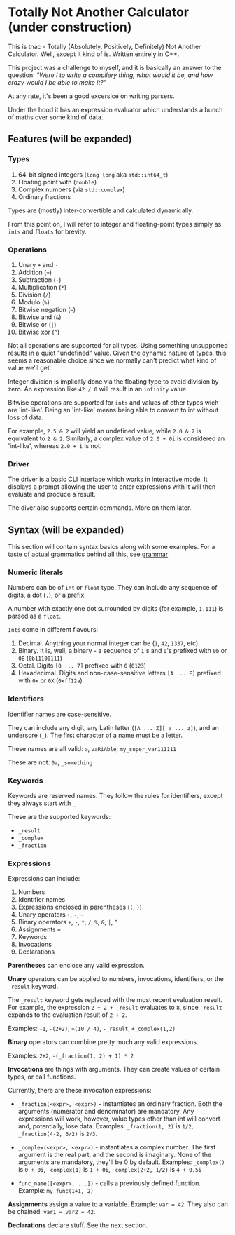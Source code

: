 # Totally Not Another Calculator (under construction)

This is tnac - Totally (Absolutely, Positively, Definitely) Not Another Calculator.
Well, except it kind of is. Written entirely in C++.

This project was a challenge to myself, and it is basically an answer to the question:
*"Were I to write a compilery thing, what would it be, and how crazy would I be able to make it?"*

At any rate, it's been a good excersice on writing parsers.

Under the hood it has an expression evaluator which understands a bunch of maths over some kind of data.

## Features (will be expanded)

### Types

1. 64-bit signed integers (`long long` aka `std::int64_t`)
2. Floating point with (`double`)
3. Complex numbers (via `std::complex`)
4. Ordinary fractions

Types are (mostly) inter-convertible and calculated dynamically.

From this point on, I will refer to integer and floating-point types simply
as `ints` and `floats` for brevity.

### Operations

1. Unary `+` and `-`
2. Addition (`+`)
3. Subtraction (`-`)
4. Multiplication (`*`)
5. Division (`/`)
6. Modulo (`%`)
7. Bitwise negation (`~`)
7. Bitwise and (`&`)
7. Bitwise or (`|`)
7. Bitwise xor (`^`)

Not all operations are supported for all types.
Using something unsupported results in a quiet "undefined" value.
Given the dynamic nature of types, this seems a reasonable choice since we normally
can't predict what kind of value we'll get.

Integer division is implicitly done via the floating type to avoid division by zero.
An expression like `42 / 0` will result in an `infinity` value.

Bitwise operations are supported for `ints` and values of other types wich are 'int-like'.
Being an 'int-like' means being able to convert to int without loss of data.

For example, `2.5 & 2` will yield an undefined value, while `2.0 & 2` is equivalent to `2 & 2`.
Similarly, a complex value of `2.0 + 0i` is considered an 'int-like',
whereas `2.0 + i` is not.

### Driver

The driver is a basic CLI interface which works in interactive mode.
It displays a prompt allowing the user to enter expressions with it will then
evaluate and produce a result.

The diver also supports certain commands. More on them later.

## Syntax (will be expanded)

This section will contain syntax basics along with some examples.
For a taste of actual grammatics behind all this, see [grammar](stuff/grammar.md)

### Numeric literals

Numbers can be of `int` or `float` type.
They can include any sequence of digits, a dot (`.`), or a prefix.

A number with exactly one dot surrounded by digits (for example, `1.111`) is parsed as a `float`.

`Ints` come in different flavours:

1. Decimal. Anything your normal integer can be (`1`, `42`, `1337`, etc)
2. Binary. It is, well, a binary - a sequence of `1`'s and `0`'s prefixed with `0b` or `0B` (`0b11100111`)
3. Octal. Digits `[0 ... 7]` prefixed with `0` (`0123`)
4. Hexadecimal. Digits and non-case-sensitive letters `[A ... F]` prefixed with `0x` or `0X` (`0xff12a`)

### Identifiers

Identifier names are case-sensitive.

They can include any digit, any Latin letter (`[A ... Z][ a ... z]`), and an undersore (`_`).
The first character of a name must be a letter.

These names are all valid:
`a`, `vaRiAble`, `my_super_var111111`

These are not:
`0a`, `_something`

### Keywords

Keywords are reserved names. They follow the rules for identifiers, except they always start with `_`

These are the supported keywords:

- `_result`
- `_complex`
- `_fraction`

### Expressions

Expressions can include:

1. Numbers
2. Identifier names
3. Expressions enclosed in parentheses (`(`, `)`)
4. Unary operators `+`, `-`, `~`
5. Binary operators `+`, `-`, `*`, `/`, `%`, `&`, `|`, `^`
6. Assignments `=`
7. Keywords
8. Invocations
9. Declarations

**Parentheses** can enclose any valid expression.

**Unary** operators can be applied to numbers, invocations, identifiers, or the `_result` keyword.

The `_result` keyword gets replaced with the most recent evaluation result.
For example, the expression `2 + 2 + _result` evaluates to `8`, since `_result`
expands to the evaluation result of `2 + 2`.

Examples: `-1`, `-(2+2)`, `+(10 / 4)`, `-_result`, `+_complex(1,2)`

**Binary** operators can combine pretty much any valid expressions.

Examples: `2+2`, `-(_fraction(1, 2) + 1) * 2`

**Invocations** are things with arguments.
They can create values of certain types, or call functions.

Currently, there are these invocation expressions:

- `_fraction(<expr>, <expr>)` - instantiates an ordinary fraction.
Both the arguments (numerator and denominator) are mandatory. Any expressions will work, however,
value types other than int will convert and, potentially, lose data.
Examples: `_fraction(1, 2)` is `1/2`, `_fraction(4-2, 6/2)` is `2/3`.

- `_complex(<expr>, <expr>)` - instantiates a complex number.
The first argument is the real part, and the second is imaginary.
None of the arguments are mandatory, they'll be 0 by default. Examples:
`_complex()` is `0 + 0i`, `_complex(1)` is `1 + 0i`, `_complex(2+2, 1/2)` is `4 + 0.5i`

- `func_name([<expr>, ...])` - calls a previously defined function.
Example: `my_func(1+1, 2)`

**Assignments** assign a value to a variable. Example: `var = 42`.
They also can be chained: `var1 = var2 = 42`.

**Declarations** declare stuff. See the next section.